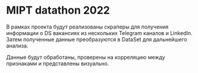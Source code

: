 # MIPT datathon 2022

В рамках проекта будут реализованы скраперы для получения информации о DS вакансиях из нескольких Telegram каналов и LinkedIn. Затем полученные данные преобразуются в DataSet для дальнейшего анализа. 

Данные будут обработаны, проверены на корреляцию между признаками и представлены визуально.
